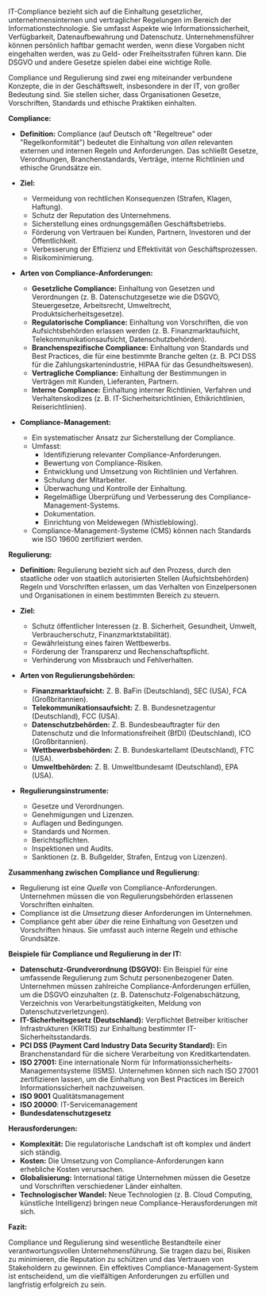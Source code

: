 
IT-Compliance bezieht sich auf die Einhaltung gesetzlicher, unternehmensinternen und vertraglicher Regelungen im Bereich der Informationstechnologie. Sie umfasst Aspekte wie Informationssicherheit, Verfügbarkeit, Datenaufbewahrung und Datenschutz. Unternehmensführer können persönlich haftbar gemacht werden, wenn diese Vorgaben nicht eingehalten werden, was zu Geld- oder Freiheitsstrafen führen kann. Die DSGVO und andere Gesetze spielen dabei eine wichtige Rolle.


Compliance und Regulierung sind zwei eng miteinander verbundene Konzepte, die in der Geschäftswelt, insbesondere in der IT, von großer Bedeutung sind. Sie stellen sicher, dass Organisationen Gesetze, Vorschriften, Standards und ethische Praktiken einhalten.

**Compliance:**

- **Definition:** Compliance (auf Deutsch oft "Regeltreue" oder "Regelkonformität") bedeutet die Einhaltung von _allen_ relevanten externen und internen Regeln und Anforderungen. Das schließt Gesetze, Verordnungen, Branchenstandards, Verträge, interne Richtlinien und ethische Grundsätze ein.
    
- **Ziel:**
    
    - Vermeidung von rechtlichen Konsequenzen (Strafen, Klagen, Haftung).
    - Schutz der Reputation des Unternehmens.
    - Sicherstellung eines ordnungsgemäßen Geschäftsbetriebs.
    - Förderung von Vertrauen bei Kunden, Partnern, Investoren und der Öffentlichkeit.
    - Verbesserung der Effizienz und Effektivität von Geschäftsprozessen.
    - Risikominimierung.
- **Arten von Compliance-Anforderungen:**
    
    - **Gesetzliche Compliance:** Einhaltung von Gesetzen und Verordnungen (z. B. Datenschutzgesetze wie die DSGVO, Steuergesetze, Arbeitsrecht, Umweltrecht, Produktsicherheitsgesetze).
    - **Regulatorische Compliance:** Einhaltung von Vorschriften, die von Aufsichtsbehörden erlassen werden (z. B. Finanzmarktaufsicht, Telekommunikationsaufsicht, Datenschutzbehörden).
    - **Branchenspezifische Compliance:** Einhaltung von Standards und Best Practices, die für eine bestimmte Branche gelten (z. B. PCI DSS für die Zahlungskartenindustrie, HIPAA für das Gesundheitswesen).
    - **Vertragliche Compliance:** Einhaltung der Bestimmungen in Verträgen mit Kunden, Lieferanten, Partnern.
    - **Interne Compliance:** Einhaltung interner Richtlinien, Verfahren und Verhaltenskodizes (z. B. IT-Sicherheitsrichtlinien, Ethikrichtlinien, Reiserichtlinien).
- **Compliance-Management:**
    
    - Ein systematischer Ansatz zur Sicherstellung der Compliance.
    - Umfasst:
        - Identifizierung relevanter Compliance-Anforderungen.
        - Bewertung von Compliance-Risiken.
        - Entwicklung und Umsetzung von Richtlinien und Verfahren.
        - Schulung der Mitarbeiter.
        - Überwachung und Kontrolle der Einhaltung.
        - Regelmäßige Überprüfung und Verbesserung des Compliance-Management-Systems.
        - Dokumentation.
        - Einrichtung von Meldewegen (Whistleblowing).
    - Compliance-Management-Systeme (CMS) können nach Standards wie ISO 19600 zertifiziert werden.

**Regulierung:**

- **Definition:** Regulierung bezieht sich auf den Prozess, durch den staatliche oder von staatlich autorisierten Stellen (Aufsichtsbehörden) Regeln und Vorschriften erlassen, um das Verhalten von Einzelpersonen und Organisationen in einem bestimmten Bereich zu steuern.
    
- **Ziel:**
    
    - Schutz öffentlicher Interessen (z. B. Sicherheit, Gesundheit, Umwelt, Verbraucherschutz, Finanzmarktstabilität).
    - Gewährleistung eines fairen Wettbewerbs.
    - Förderung der Transparenz und Rechenschaftspflicht.
    - Verhinderung von Missbrauch und Fehlverhalten.
- **Arten von Regulierungsbehörden:**
    
    - **Finanzmarktaufsicht:** Z. B. BaFin (Deutschland), SEC (USA), FCA (Großbritannien).
    - **Telekommunikationsaufsicht:** Z. B. Bundesnetzagentur (Deutschland), FCC (USA).
    - **Datenschutzbehörden:** Z. B. Bundesbeauftragter für den Datenschutz und die Informationsfreiheit (BfDI) (Deutschland), ICO (Großbritannien).
    - **Wettbewerbsbehörden:** Z. B. Bundeskartellamt (Deutschland), FTC (USA).
    - **Umweltbehörden:** Z. B. Umweltbundesamt (Deutschland), EPA (USA).
- **Regulierungsinstrumente:**
    
    - Gesetze und Verordnungen.
    - Genehmigungen und Lizenzen.
    - Auflagen und Bedingungen.
    - Standards und Normen.
    - Berichtspflichten.
    - Inspektionen und Audits.
    - Sanktionen (z. B. Bußgelder, Strafen, Entzug von Lizenzen).

**Zusammenhang zwischen Compliance und Regulierung:**

- Regulierung ist eine _Quelle_ von Compliance-Anforderungen. Unternehmen müssen die von Regulierungsbehörden erlassenen Vorschriften einhalten.
- Compliance ist die _Umsetzung_ dieser Anforderungen im Unternehmen.
- Compliance geht aber _über_ die reine Einhaltung von Gesetzen und Vorschriften hinaus. Sie umfasst auch interne Regeln und ethische Grundsätze.

**Beispiele für Compliance und Regulierung in der IT:**

- **Datenschutz-Grundverordnung (DSGVO):** Ein Beispiel für eine umfassende Regulierung zum Schutz personenbezogener Daten. Unternehmen müssen zahlreiche Compliance-Anforderungen erfüllen, um die DSGVO einzuhalten (z. B. Datenschutz-Folgenabschätzung, Verzeichnis von Verarbeitungstätigkeiten, Meldung von Datenschutzverletzungen).
- **IT-Sicherheitsgesetz (Deutschland):** Verpflichtet Betreiber kritischer Infrastrukturen (KRITIS) zur Einhaltung bestimmter IT-Sicherheitsstandards.
- **PCI DSS (Payment Card Industry Data Security Standard):** Ein Branchenstandard für die sichere Verarbeitung von Kreditkartendaten.
- **ISO 27001:** Eine internationale Norm für Informationssicherheits-Managementsysteme (ISMS). Unternehmen können sich nach ISO 27001 zertifizieren lassen, um die Einhaltung von Best Practices im Bereich Informationssicherheit nachzuweisen.
- **ISO 9001** Qualitätsmanagement
- **ISO 20000**: IT-Servicemanagement
- **Bundesdatenschutzgesetz**

**Herausforderungen:**

- **Komplexität:** Die regulatorische Landschaft ist oft komplex und ändert sich ständig.
- **Kosten:** Die Umsetzung von Compliance-Anforderungen kann erhebliche Kosten verursachen.
- **Globalisierung:** International tätige Unternehmen müssen die Gesetze und Vorschriften verschiedener Länder einhalten.
- **Technologischer Wandel:** Neue Technologien (z. B. Cloud Computing, künstliche Intelligenz) bringen neue Compliance-Herausforderungen mit sich.

**Fazit:**

Compliance und Regulierung sind wesentliche Bestandteile einer verantwortungsvollen Unternehmensführung. Sie tragen dazu bei, Risiken zu minimieren, die Reputation zu schützen und das Vertrauen von Stakeholdern zu gewinnen. Ein effektives Compliance-Management-System ist entscheidend, um die vielfältigen Anforderungen zu erfüllen und langfristig erfolgreich zu sein.